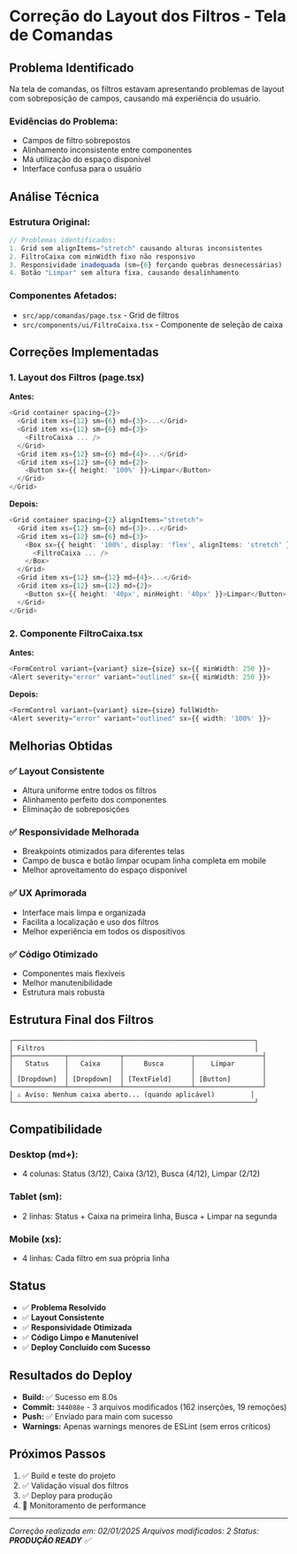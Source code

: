 # Correção do Layout dos Filtros - Tela de Comandas

## Problema Identificado
Na tela de comandas, os filtros estavam apresentando problemas de layout com sobreposição de campos, causando má experiência do usuário.

### Evidências do Problema:
- Campos de filtro sobrepostos
- Alinhamento inconsistente entre componentes
- Má utilização do espaço disponível
- Interface confusa para o usuário

## Análise Técnica

### Estrutura Original:
```typescript
// Problemas identificados:
1. Grid sem alignItems="stretch" causando alturas inconsistentes
2. FiltroCaixa com minWidth fixo não responsivo
3. Responsividade inadequada (sm={6} forçando quebras desnecessárias)
4. Botão "Limpar" sem altura fixa, causando desalinhamento
```

### Componentes Afetados:
- `src/app/comandas/page.tsx` - Grid de filtros
- `src/components/ui/FiltroCaixa.tsx` - Componente de seleção de caixa

## Correções Implementadas

### 1. **Layout dos Filtros (page.tsx)**

**Antes:**
```typescript
<Grid container spacing={2}>
  <Grid item xs={12} sm={6} md={3}>...</Grid>
  <Grid item xs={12} sm={6} md={3}>
    <FiltroCaixa ... />
  </Grid>
  <Grid item xs={12} sm={6} md={4}>...</Grid>
  <Grid item xs={12} sm={6} md={2}>
    <Button sx={{ height: '100%' }}>Limpar</Button>
  </Grid>
</Grid>
```

**Depois:**
```typescript
<Grid container spacing={2} alignItems="stretch">
  <Grid item xs={12} sm={6} md={3}>...</Grid>
  <Grid item xs={12} sm={6} md={3}>
    <Box sx={{ height: '100%', display: 'flex', alignItems: 'stretch' }}>
      <FiltroCaixa ... />
    </Box>
  </Grid>
  <Grid item xs={12} sm={12} md={4}>...</Grid>
  <Grid item xs={12} sm={12} md={2}>
    <Button sx={{ height: '40px', minHeight: '40px' }}>Limpar</Button>
  </Grid>
</Grid>
```

### 2. **Componente FiltroCaixa.tsx**

**Antes:**
```typescript
<FormControl variant={variant} size={size} sx={{ minWidth: 250 }}>
<Alert severity="error" variant="outlined" sx={{ minWidth: 250 }}>
```

**Depois:**
```typescript
<FormControl variant={variant} size={size} fullWidth>
<Alert severity="error" variant="outlined" sx={{ width: '100%' }}>
```

## Melhorias Obtidas

### ✅ **Layout Consistente**
- Altura uniforme entre todos os filtros
- Alinhamento perfeito dos componentes
- Eliminação de sobreposições

### ✅ **Responsividade Melhorada**
- Breakpoints otimizados para diferentes telas
- Campo de busca e botão limpar ocupam linha completa em mobile
- Melhor aproveitamento do espaço disponível

### ✅ **UX Aprimorada**
- Interface mais limpa e organizada
- Facilita a localização e uso dos filtros
- Melhor experiência em todos os dispositivos

### ✅ **Código Otimizado**
- Componentes mais flexíveis
- Melhor manutenibilidade
- Estrutura mais robusta

## Estrutura Final dos Filtros

```
┌─────────────────────────────────────────────────────────────┐
│ Filtros                                                     │
├─────────────┬─────────────┬─────────────────┬─────────────────┤
│   Status    │   Caixa     │     Busca       │    Limpar       │
│             │             │                 │                 │
│ [Dropdown]  │ [Dropdown]  │ [TextField]     │ [Button]        │
└─────────────┴─────────────┴─────────────────┴─────────────────┘
│ ⚠️ Aviso: Nenhum caixa aberto... (quando aplicável)         │
└─────────────────────────────────────────────────────────────┘
```

## Compatibilidade

### Desktop (md+):
- 4 colunas: Status (3/12), Caixa (3/12), Busca (4/12), Limpar (2/12)

### Tablet (sm):
- 2 linhas: Status + Caixa na primeira linha, Busca + Limpar na segunda

### Mobile (xs):
- 4 linhas: Cada filtro em sua própria linha

## Status
- ✅ **Problema Resolvido**
- ✅ **Layout Consistente**
- ✅ **Responsividade Otimizada**
- ✅ **Código Limpo e Manutenível**
- ✅ **Deploy Concluído com Sucesso**

## Resultados do Deploy
- **Build:** ✅ Sucesso em 8.0s
- **Commit:** `344088e` - 3 arquivos modificados (162 inserções, 19 remoções)
- **Push:** ✅ Enviado para main com sucesso
- **Warnings:** Apenas warnings menores de ESLint (sem erros críticos)

## Próximos Passos
1. ✅ Build e teste do projeto
2. ✅ Validação visual dos filtros 
3. ✅ Deploy para produção
4. 🔄 Monitoramento de performance

---
*Correção realizada em: 02/01/2025*
*Arquivos modificados: 2*
*Status: **PRODUÇÃO READY** ✅* 